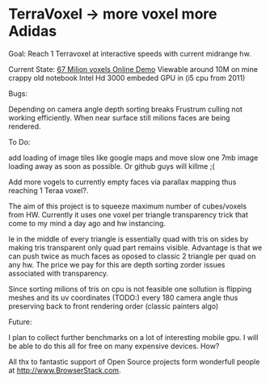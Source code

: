 # TerraVoxel ->  more voxel more Adidas

Goal: Reach 1 Terravoxel at interactive speeds with current midrange hw.

Current State:
[67 Milion voxels Online Demo](https://terravoxel.appspot.com)
Viewable around 10M on mine crappy old notebook Intel Hd 3000 embeded GPU in (i5 cpu from 2011)

Bugs:

Depending on camera angle depth sorting breaks
Frustrum culling not working efficiently. When near surface still milions faces are being rendered.

To Do:

add loading of image tiles like google maps and move slow one 7mb image loading away as soon as possible.
Or github guys will killme ;(

Add more vogels to currently empty faces via parallax mapping thus reaching 1 Teraa voxel?.


The aim of this project is to squeeze maximum number of cubes/voxels from HW.
Currently it uses  one voxel per triangle transparency trick that come to my mind a day ago and hw instancing.

Ie in the middle of every triangle is essentially quad with tris on sides by making tris transparent only quad part remains visible.
Advantage is that we can push twice as much faces as oposed to classic 2 triangle per quad on any hw.
The price we pay for this are depth sorting  zorder issues associated with transparency.

Since sorting milions of tris on cpu is not feasible one sollution is flipping meshes and its uv coordinates (TODO:)
every 180 camera angle thus preserving back to front rendering order (classic painters algo)

Future:

I plan to collect further benchmarks on a lot of interesting mobile gpu.
I will be able to do this all for free on many expensive devices. How?

All thx to fantastic support of Open Source projects form wonderfull people at http://www.BrowserStack.com. 
